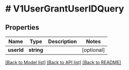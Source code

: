 # # V1UserGrantUserIDQuery

## Properties

Name | Type | Description | Notes
------------ | ------------- | ------------- | -------------
**userId** | **string** |  | [optional]

[[Back to Model list]](../../README.md#models) [[Back to API list]](../../README.md#endpoints) [[Back to README]](../../README.md)
